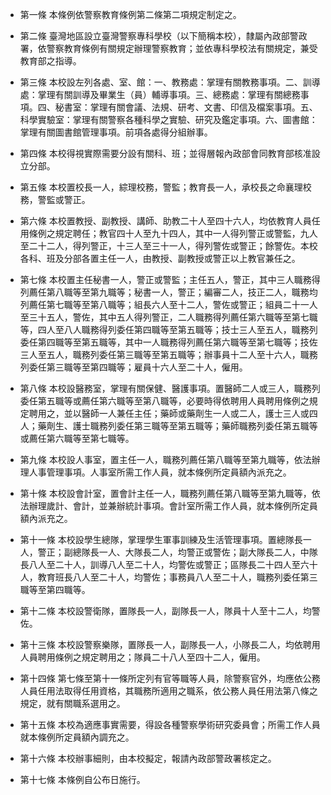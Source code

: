 * 第一條 本條例依警察教育條例第二條第二項規定制定之。

* 第二條 臺灣地區設立臺灣警察專科學校（以下簡稱本校），隸屬內政部警政署，依警察教育條例有關規定辦理警察教育；並依專科學校法有關規定，兼受教育部之指導。

* 第三條 本校設左列各處、室、館：一、教務處：掌理有關教務事項。二、訓導處：掌理有關訓導及畢業生（員）輔導事項。三、總務處：掌理有關總務事項。四、秘書室：掌理有關會議、法規、研考、文書、印信及檔案事項。五、科學實驗室：掌理有關警察各種科學之實驗、研究及鑑定事項。六、圖書館：掌理有關圖書館管理事項。前項各處得分組辦事。

* 第四條 本校得視實際需要分設有關科、班；並得層報內政部會同教育部核准設立分部。

* 第五條 本校置校長一人，綜理校務，警監；教育長一人，承校長之命襄理校務，警監或警正。

* 第六條 本校置教授、副教授、講師、助教二十人至四十六人，均依教育人員任用條例之規定聘任；教官四十人至九十四人，其中一人得列警正或警監，九人至二十二人，得列警正，十三人至三十一人，得列警佐或警正；餘警佐。本校各科、班及分部各置主任一人，由教授、副教授或警正以上教官兼任之。

* 第七條 本校置主任秘書一人，警正或警監；主任五人，警正，其中三人職務得列薦任第八職等至第九職等；秘書一人，警正；編審二人，技正二人，職務均列薦任第七職等至第八職等；組長六人至十二人，警佐或警正；組員二十一人至三十五人，警佐，其中五人得列警正，二人職務得列薦任第六職等至第七職等，四人至八人職務得列委任第四職等至第五職等；技士三人至五人，職務列委任第四職等至第五職等，其中一人職務得列薦任第六職等至第七職等；技佐三人至五人，職務列委任第三職等至第五職等；辦事員十二人至十六人，職務列委任第三職等至第四職等；雇員十六人至二十人，僱用。

* 第八條 本校設醫務室，掌理有關保健、醫護事項。置醫師二人或三人，職務列委任第五職等或薦任第六職等至第八職等，必要時得依聘用人員聘用條例之規定聘用之，並以醫師一人兼任主任；藥師或藥劑生一人或二人，護士三人或四人；藥劑生、護士職務列委任第三職等至第五職等；藥師職務列委任第五職等或薦任第六職等至第七職等。

* 第九條 本校設人事室，置主任一人，職務列薦任第八職等至第九職等，依法辦理人事管理事項。人事室所需工作人員，就本條例所定員額內派充之。

* 第十條 本校設會計室，置會計主任一人，職務列薦任第八職等至第九職等，依法辦理歲計、會計，並兼辦統計事項。會計室所需工作人員，就本條例所定員額內派充之。

* 第十一條 本校設學生總隊，掌理學生軍事訓練及生活管理事項。置總隊長一人，警正；副總隊長一人、大隊長二人，均警正或警佐；副大隊長二人，中隊長八人至二十人，訓導八人至二十人，均警佐或警正；區隊長二十四人至六十人，教育班長八人至二十人，均警佐；事務員八人至二十人，職務列委任第三職等至第四職等。

* 第十二條 本校設警衛隊，置隊長一人，副隊長一人，隊員十人至十二人，均警佐。

* 第十三條 本校設警察樂隊，置隊長一人，副隊長一人，小隊長二人，均依聘用人員聘用條例之規定聘用之；隊員二十八人至四十二人，僱用。

* 第十四條 第七條至第十一條所定列有官等職等人員，除警察官外，均應依公務人員任用法取得任用資格，其職務所適用之職系，依公務人員任用法第八條之規定，就有關職系選用之。

* 第十五條 本校為適應事實需要，得設各種警察學術研究委員會；所需工作人員就本條例所定員額內調充之。

* 第十六條 本校辦事細則，由本校擬定，報請內政部警政署核定之。

* 第十七條 本條例自公布日施行。

